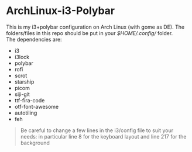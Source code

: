 # ArchLinux-i3-Polybar
This is my i3+polybar configuration on Arch Linux (with gome as DE). The folders/files in this repo should be put in your *$HOME/.config/* folder.  
The dependencies are:
- i3
- i3lock
- polybar
- rofi
- scrot
- starship
- picom
- siji-git
- ttf-fira-code
- otf-font-awesome
- autotiling
- feh  

> Be careful to change a few lines in the i3/config file to suit your needs: in particular line 8 for the keyboard layout and line 217 for the background
